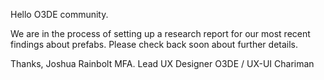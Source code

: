 Hello O3DE community.

We are in the process of setting up a research report for our most recent findings about prefabs. Please check back soon about further details.

Thanks,
Joshua Rainbolt MFA. 
Lead UX Designer O3DE / UX-UI Chariman
